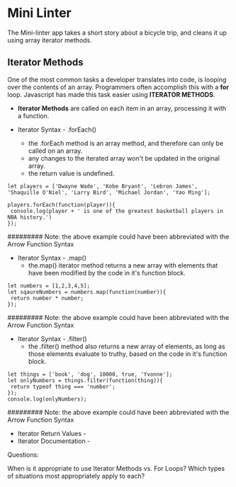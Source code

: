 # Mini Linter

The Mini-linter app takes a short story about a bicycle trip, and cleans it up using array iterator methods.

## Iterator Methods

One of the most common tasks a developer translates into code, is looping over the contents of an array. Programmers often accomplish this with a **for** loop. Javascript has made this task easier using **ITERATOR METHODS**.

* **Iterator Methods** are called on each item in an array, processing it with a function.

* Iterator Syntax - .forEach()
  * the .forEach method is an array method, and therefore can only be called on an array.
  * any changes to the iterated array won't be updated in the original array.
  * the return value is undefined.

```
let players = ['Dwayne Wade', 'Kobe Bryant', 'Lebron James', 'Shaquille O'Niel', 'Larry Bird', 'Michael Jordan', 'Yao Ming'];

players.forEach(function(player)){
 console.log(player + ' is one of the greatest basketball players in NBA history.')
});
```

######### Note: the above example could have been abbreviated with the Arrow Function Syntax

* Iterator Syntax - .map()
  * the.map() iterator method returns a new array with elements that have been modified by the code in it's function block.

```
let numbers = [1,2,3,4,5];
let sqaureNumbers = numbers.map(function(number)){
 return number * number;
});
```

######### Note: the above example could have been abbreviated with the Arrow Function Syntax

* Iterator Syntax - .filter()
  * the .filter() method also returns a new array of elements, as long as those elements evaluate to truthy, based on the code in it's function block.

```
let things = ['book', 'dog', 10000, true, 'Yvonne'];
let onlyNumbers = things.filter(function(thing)){
 return typeof thing === 'number';
});
console.log(onlyNumbers);
```

######### Note: the above example could have been abbreviated with the Arrow Function Syntax

* Iterator Return Values -
* Iterator Documentation -

Questions:

When is it appropriate to use Iterator Methods vs. For Loops? Which types of situations most appropriately apply to each?
